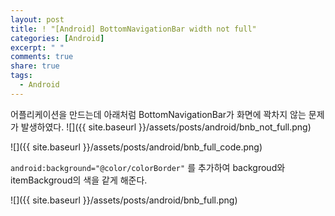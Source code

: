 ```yaml
---
layout: post
title: ! "[Android] BottomNavigationBar width not full"
categories: [Android]
excerpt: " "
comments: true
share: true
tags:
  - Android
---
```


어플리케이션을 만드는데 아래처럼 BottomNavigationBar가 화면에 꽉차지 않는 문제가 발생하였다.
![]({{ site.baseurl }}/assets/posts/android/bnb_not_full.png)


![]({{ site.baseurl }}/assets/posts/android/bnb_full_code.png)


`android:background="@color/colorBorder"` 를 추가하여 backgroud와 itemBackgroud의 색을 같게 해준다.

![]({{ site.baseurl }}/assets/posts/android/bnb_full.png)

